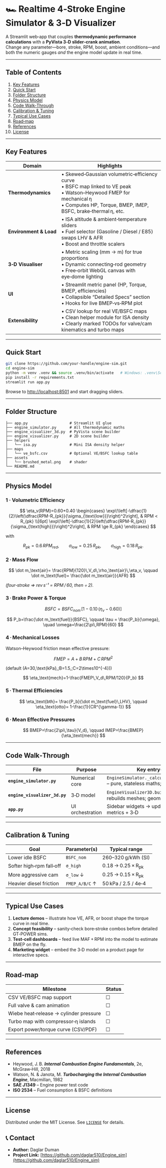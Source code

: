 # 🏎️ Realtime 4‑Stroke Engine Simulator & 3‑D Visualizer

A Streamlit web‑app that couples **thermodynamic performance calculations** with a **PyVista 3‑D slider‑crank animation**.  
Change any parameter—bore, stroke, RPM, boost, ambient conditions—and both the numeric gauges *and* the engine model update in real time.

---

## Table of Contents
1. [Key Features](#key-features)  
2. [Quick Start](#quick-start)  
3. [Folder Structure](#folder-structure)  
4. [Physics Model](#physics-model)  
5. [Code Walk‑Through](#code-walk-through)  
6. [Calibration & Tuning](#calibration--tuning)  
7. [Typical Use Cases](#typical-use-cases)  
8. [Road‑map](#road-map)  
9. [References](#references)  
10. [License](#license)

---

## Key Features

| Domain | Highlights |
|--------|------------|
| **Thermodynamics** | • Skewed‑Gaussian volumetric‑efficiency curve<br>• BSFC map linked to VE peak<br>• Watson–Heywood FMEP for mechanical η<br>• Computes HP, Torque, BMEP, IMEP, BSFC, brake‑thermal η, etc. |
| **Environment & Load** | • ISA altitude & ambient‑temperature sliders<br>• Fuel selector (Gasoline / Diesel / E85) swaps LHV & AFR<br>• Boost and throttle scalers |
| **3‑D Visualiser** | • Metric scaling (mm → m) for true proportions<br>• Dynamic connecting‑rod geometry<br>• Free‑orbit WebGL canvas with eye‑dome lighting |
| **UI** | • Streamlit metric panel (HP, Torque, BMEP, efficiencies)<br>• Collapsible “Detailed Specs” section<br>• Hooks for live BMEP‑vs‑RPM plot |
| **Extensibility** | • CSV lookup for real VE/BSFC maps<br>• Clean helper module for ISA density<br>• Clearly marked TODOs for valve/cam kinematics and turbo maps |

---

## Quick Start

```bash
git clone https://github.com/your-handle/engine-sim.git
cd engine-sim
python -m venv .venv && source .venv/bin/activate   # Windows: .venv\Scripts\Activate
pip install -r requirements.txt
streamlit run app.py
```

Browse to <http://localhost:8501> and start dragging sliders.

---

## Folder Structure

```
├── app.py                   # Streamlit UI glue
├── engine_simulator.py      # All thermodynamic maths
├── engine_visualizer_3d.py  # PyVista scene builder
├── engine_visualizer.py     # 2D scene builder
├── helpers
│   └── isa.py               # Mini ISA density helper
├── maps
│   └── ve_bsfc.csv          # Optional VE/BSFC lookup table
├── assets
│   └── brushed_metal.png    # shader
└── README.md
```

---

## Physics Model

### 1 · Volumetric Efficiency  

$$
\eta_v(RPM)=0.60+0.40
\begin{cases}
\exp\!\left[-\dfrac{1}{2}\left(\dfrac{RPM-R_{pk}}{\sigma_{\text{low}}}\right)^2\right], & RPM < R_{pk} \\[6pt]
\exp\!\left[-\dfrac{1}{2}\left(\dfrac{RPM-R_{pk}}{\sigma_{\text{high}}}\right)^2\right], & RPM \ge R_{pk}
\end{cases}
$$

with  

$$R_{pk}=0.6\,RPM_{red},\qquad
\sigma_{\text{low}}=0.25\,R_{pk},\qquad
\sigma_{\text{high}}=0.18\,R_{pk}.$$

### 2 · Mass Flow  

$$
\dot m_\text{air}= \frac{RPM}{120}\,V_d\,\rho_\text{air}\,\eta_v,
\qquad
\dot m_\text{fuel}= \frac{\dot m_\text{air}}{AFR}
$$

*(four‑stroke ⇒ rev s⁻¹ = RPM / 60, then ÷ 2).*

### 3 · Brake Power & Torque  

$$
BSFC = BSFC_{nom}\,[1-0.10\,(\eta_v-0.60)]
$$

$$
P_b=\frac{\dot m_\text{fuel}}{BSFC},
\qquad
\tau = \frac{P_b}{\omega},
\quad
\omega=\frac{2\pi\,RPM}{60}
$$

### 4 · Mechanical Losses  

Watson–Heywood friction mean effective pressure:

$$
FMEP = A + B\,RPM + C\,RPM^2
$$

(default \(A=30\,\text{kPa},\;B=1.5,\;C=2\times10^{-4}\))

$$
\eta_\text{mech}=1-\frac{FMEP\,V_d\,RPM/120}{P_b}
$$

### 5 · Thermal Efficiencies  

$$
\eta_\text{bth}= \frac{P_b}{\dot m_\text{fuel}\,LHV},
\qquad
\eta_\text{otto}= 1-\frac{1}{CR^{\gamma-1}}
$$

### 6 · Mean Effective Pressures  

$$
BMEP=\frac{2\pi\,\tau}{V_d},
\qquad
IMEP=\frac{BMEP}{\eta_\text{mech}}
$$

---

## Code Walk‑Through

| File | Purpose | Key entry‑points |
|------|---------|------------------|
| **`engine_simulator.py`** | Numerical core | `EngineSimulator._calculate_performance()` – pure, stateless maths; unit‑test friendly |
| **`engine_visualizer_3d.py`** | 3‑D model | `EngineVisualizer3D.build_scene()` – rebuilds meshes; geometry metric‑scaled |
| **`app.py`** | UI orchestration | Sidebar widgets → update engine → render metrics + 3‑D |

---

## Calibration & Tuning

| Goal | Parameter(s) | Typical range |
|------|--------------|---------------|
| Lower idle BSFC | `BSFC_nom` | 260–320 g/kWh (SI) |
| Softer high‑rpm fall‑off | `σ_high` | 0.18 → 0.25 × R<sub>pk</sub> |
| More aggressive cam | `σ_low` ↓ | 0.25 → 0.15 × R<sub>pk</sub> |
| Heavier diesel friction | `FMEP_A/B/C` ↑ | 50 kPa / 2.5 / 4e‑4 |

---

## Typical Use Cases

1. **Lecture demos** – illustrate how VE, AFR, or boost shape the torque curve in real time.  
2. **Concept feasibility** – sanity‑check bore‑stroke combos before detailed GT‑POWER sims.  
3. **Test‑cell dashboards** – feed live MAF + RPM into the model to estimate BMEP on the fly.  
4. **Marketing widget** – embed the 3‑D model on a product page for interactive specs.

---

## Road‑map

| Milestone | Status |
|-----------|--------|
| CSV VE/BSFC map support | ☐ |
| Full valve & cam animation | ☐ |
| Wiebe heat‑release → cylinder pressure | ☐ |
| Turbo map with compressor‑η islands | ☐ |
| Export power/torque curve (CSV/PDF) | ☐ |

---

## References

* Heywood, J. B. **_Internal Combustion Engine Fundamentals_**, 2e, McGraw‑Hill, 2018  
* Watson, N. & Janota, M. **_Turbocharging the Internal Combustion Engine_**, Macmillan, 1982  
* **SAE J1349** – Engine power test code  
* **ISO 2534** – Fuel consumption & BSFC definitions

---

## License

Distributed under the MIT License. See [`LICENSE`](LICENSE) for details.

## 📞 Contact

- **Author:** Daglar Duman
- **Project Link:** [https://github.com/daglar510/Engine_sim](https://github.com/daglar510/Engine_sim) 